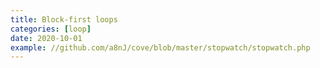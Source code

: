 ```yaml
---
title: Block-first loops
categories: [loop]
date: 2020-10-01
example: //github.com/a8nJ/cove/blob/master/stopwatch/stopwatch.php
---
```

